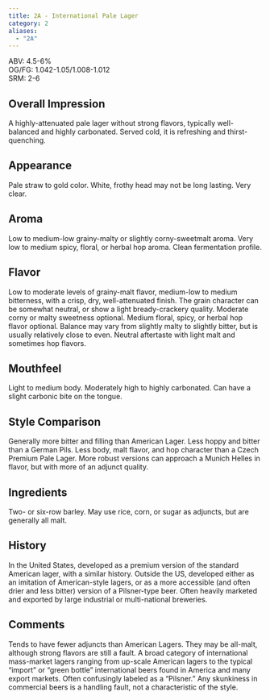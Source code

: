 ```yaml
---
title: 2A - International Pale Lager
category: 2
aliases: 
  - "2A"
---
```


ABV: 4.5-6%  
OG/FG: 1.042-1.05/1.008-1.012  
SRM: 2-6  

## Overall Impression
A highly-attenuated pale lager without strong flavors, typically well-balanced and highly carbonated. Served cold, it is refreshing and thirst-quenching.

## Appearance
Pale straw to gold color. White, frothy head may not be long lasting. Very clear.

## Aroma
Low to medium-low grainy-malty or slightly corny-sweetmalt aroma. Very low to medium spicy, floral, or herbal hop aroma. Clean fermentation profile.

## Flavor
Low to moderate levels of grainy-malt flavor, medium-low to medium bitterness, with a crisp, dry, well-attenuated finish. The grain character can be somewhat neutral, or show a light bready-crackery quality. Moderate corny or malty sweetness optional. Medium floral, spicy, or herbal hop flavor optional. Balance may vary from slightly malty to slightly bitter, but is usually relatively close to even. Neutral aftertaste with light malt and sometimes hop flavors.

## Mouthfeel
Light to medium body. Moderately high to highly carbonated. Can have a slight carbonic bite on the tongue.

## Style Comparison
Generally more bitter and filling than American Lager. Less hoppy and bitter than a German Pils. Less body, malt flavor, and hop character than a Czech Premium Pale Lager. More robust versions can approach a Munich Helles in flavor, but with more of an adjunct quality.

## Ingredients
Two- or six-row barley. May use rice, corn, or sugar as adjuncts, but are generally all malt.

## History
In the United States, developed as a premium version of the standard American lager, with a similar history. Outside the US, developed either as an imitation of American-style lagers, or as a more accessible (and often drier and less bitter) version of a Pilsner-type beer. Often heavily marketed and exported by large industrial or multi-national breweries.

## Comments
Tends to have fewer adjuncts than American Lagers. They may be all-malt, although strong flavors are still a fault. A broad category of international mass-market lagers ranging from up-scale American lagers to the typical “import” or “green bottle” international beers found in America and many export markets. Often confusingly labeled as a “Pilsner.” Any skunkiness in commercial beers is a handling fault, not a characteristic of the style.